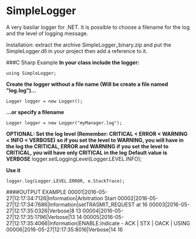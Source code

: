 # SimpleLogger
A very basilar logger for .NET. It is possible to choose a filename for the log and the level of logging message.

Installation: extract the archive SimpleLogger_binary.zip and put the SimpleLogger.dll in your project then add a reference to it.

###C Sharp Example
**In your class include the logger:**

    using SimpleLogger;
    
  **Create the logger without a file name (Will be create a file named "log.log")...**
  
    Logger logger = new Logger();
    
  **...or specify a filename**
    
    Logger logger = new Logger("myManager.log");
    
  **OPTIONAL: Set the log level (Remember: CRITICAL < ERROR < WARNING < INFO < VERBOSE)**
  **so if you set the level to WARNING, you will have in the log the CRITICAL, ERROR and WARNING**
  **if you set the level to CRITICAL, you will have only CRITICAL in the log**
  **Default value is VERBOSE**
    logger.setLoggingLevel(Logger.LEVEL.INFO);

  **Use it**
  
    logger.log(Logger.LEVEL.ERROR, e.StackTrace);

####OUTPUT EXAMPLE
    00001|2016-05-27|12:17:34:7126|Information|Arbitration Start
    00002|2016-05-27|12:17:34:7686|Information|setTRASMIT_REQUEST at 16
    00003|2016-05-27|12:17:35:0326|Verbose|8 13
    00004|2016-05-27|12:17:35:1796|Verbose|13 14
    00005|2016-05-27|12:17:35:4066|Information|ENABLE.Indicate - ACK | STX | OACK | USING
    00006|2016-05-27|12:17:35:8016|Verbose|14 16
